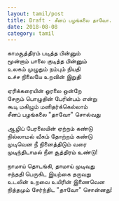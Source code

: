 ```yaml
---
layout: tamil/post
title: Draft - சீனப் பழங்கலை தாவோ.
date: 2018-08-08
category: tamil
---
```


காமசூத்திரம் படித்த பின்னும் <br/>
மூன்றாம் பாலை குடித்த பின்னும் <br/>
உலகம் முழுதும் நம்பும் நியதி <br/>
உச்ச நிலையே உறவின் இறுதி

ஏரிக்கரையின் ஓரலை ஒன்றே <br/>
சேரும் பொழுதின் பேரின்பம் என்று <br/>
கூடி மகிழும் மனிதர்க்கெல்லாம் <br/>
சீனப் பழங்கலை "தாவோ" சொல்வது

ஆழிப் பேரலையின் ஏற்றம் கண்டு <br/>
நில்லாமல் வீசும் தோற்றம் கண்டு <br/>
முடிவென நீ நினைத்திடும் வரை <br/>
முடிந்திடாமல் நீள சூத்திரம் உண்டு!

நாமாய் தொடங்கி, தாமாய் முடிவது <br/>
சந்ததி பெருகிட இயற்கை தருவது <br/>
உடலின் உறவை உயிரின் இணைவென <br/>
நித்தமும் சேர்ந்திட "தாவோ" சொன்னது!
